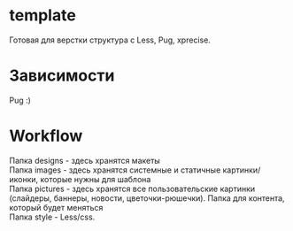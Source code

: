 # template
Готовая для верстки структура с Less, Pug, xprecise.
# Зависимости
Pug :)
# Workflow
Папка designs - здесь хранятся макеты  
Папка images - здесь хранятся системные и статичные картинки/иконки, которые нужны для шаблона  
Папка pictures - здесь хранятся все пользовательские картинки (слайдеры, баннеры, новости, цветочки-рюшечки). Папка для контента, который будет меняться  
Папка style - Less/css.

